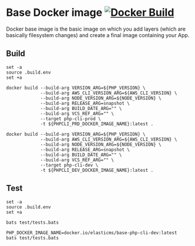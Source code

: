 # Base Docker image [![Docker Build](https://github.com/ems-project/docker-php-cli/actions/workflows/docker-build.yml/badge.svg?branch=8.2)](https://github.com/ems-project/docker-php-cli/actions/workflows/docker-build.yml)

Docker base image is the basic image on which you add layers (which are basically filesystem changes) and create a final image containing your App.  

## Build

```
set -a
source .build.env
set +a

docker build --build-arg VERSION_ARG=${PHP_VERSION} \
             --build-arg AWS_CLI_VERSION_ARG=${AWS_CLI_VERSION} \
             --build-arg NODE_VERSION_ARG=${NODE_VERSION} \
             --build-arg RELEASE_ARG=snapshot \
             --build-arg BUILD_DATE_ARG="" \
             --build-arg VCS_REF_ARG="" \
             --target php-cli-prod \
             -t ${PHPCLI_PRD_DOCKER_IMAGE_NAME}:latest .

docker build --build-arg VERSION_ARG=${PHP_VERSION} \
             --build-arg AWS_CLI_VERSION_ARG=${AWS_CLI_VERSION} \
             --build-arg NODE_VERSION_ARG=${NODE_VERSION} \
             --build-arg RELEASE_ARG=snapshot \
             --build-arg BUILD_DATE_ARG="" \
             --build-arg VCS_REF_ARG="" \
             --target php-cli-dev \
             -t ${PHPCLI_DEV_DOCKER_IMAGE_NAME}:latest .

```

## Test 

```
set -a
source .build.env
set +a

bats test/tests.bats

PHP_DOCKER_IMAGE_NAME=docker.io/elasticms/base-php-cli-dev:latest
bats test/tests.bats

```